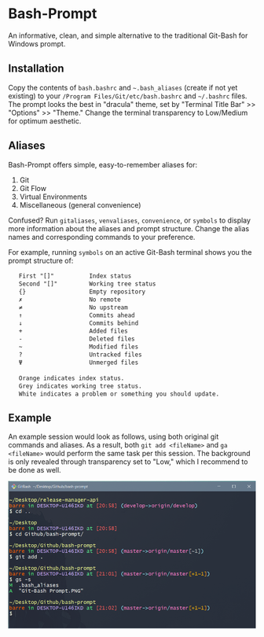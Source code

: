 # Bash-Prompt
An informative, clean, and simple alternative to the traditional Git-Bash for Windows prompt.

## Installation
Copy the contents of `bash.bashrc` and `~.bash_aliases` (create if not yet existing) to your `/Program Files/Git/etc/bash.bashrc` and `~/.bashrc` files. The prompt looks the best in "dracula" theme, set by "Terminal Title Bar" >> "Options" >> "Theme." Change the terminal transparency to Low/Medium for optimum aesthetic.

## Aliases

Bash-Prompt offers simple, easy-to-remember aliases for:
1. Git
2. Git Flow
3. Virtual Environments
4. Miscellaneous (general convenience)

Confused? Run `gitaliases`, `venvaliases`, `convenience`, or `symbols` to display more information about the aliases and prompt structure. Change the alias names and corresponding commands to your preference.

For example, running `symbols` on an active Git-Bash terminal shows you the prompt structure of:
```
   First "[]"          Index status
   Second "[]"         Working tree status
   {}                  Empty repository
   ✗                   No remote
   ≠                   No upstream
   ↑                   Commits ahead
   ↓                   Commits behind
   +                   Added files
   -                   Deleted files
   ~                   Modified files
   ?                   Untracked files
   Ψ                   Unmerged files
   
   Orange indicates index status.
   Grey indicates working tree status.
   White indicates a problem or something you should update.
```

## Example

An example session would look as follows, using both original git commands and aliases. As a result, both `git add <fileName>` and `ga <fileName>` would perform the same task per this session. The background is only revealed through transparency set to "Low," which I recommend to be done as well.

![Git-Bash Prompt](https://github.com/ByNoMeans/Bash-Prompt/blob/master/Git-Bash%20Prompt.PNG)


